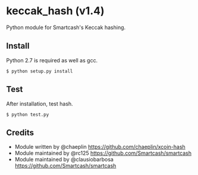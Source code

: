 keccak_hash (v1.4)
===========================

Python module for Smartcash's Keccak hashing.


Install
-------

Python 2.7 is required as well as gcc.

    $ python setup.py install


Test
-------

After installation, test hash.

    $ python test.py

Credits
-------

* Module written by @chaeplin https://github.com/chaeplin/xcoin-hash
* Module maintained by @rc125 https://github.com/Smartcash/smartcash
* Module maintained by @clausiobarbosa https://github.com/Smartcash/smartcash

